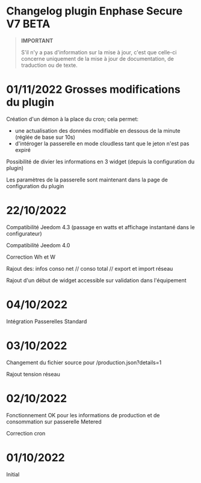 # Changelog plugin Enphase Secure V7 BETA

>**IMPORTANT**
>
>S'il n'y a pas d'information sur la mise à jour, c'est que celle-ci concerne uniquement de la mise à jour de documentation, de traduction ou de texte.

# 01/11/2022 Grosses modifications du plugin
Création d'un démon à la place du cron; cela permet:
* une actualisation des données modifiable en dessous de la minute (réglée de base sur 10s) 
* d'intéroger la passerelle en mode cloudless tant que le jeton n'est pas expiré

Possibilité de divier les informations en 3 widget (depuis la configuration du plugin)

Les paramètres de la passerelle sont maintenant dans la page de configuration du plugin

# 22/10/2022
Compatibilité Jeedom 4.3 (passage en watts et affichage instantané dans le configurateur)

Compatibilité Jeedom 4.0

Correction Wh et W

Rajout des: infos conso net // conso total // export et import réseau

Rajout d'un début de widget accessible sur validation dans l'équipement

# 04/10/2022
Intégration Passerelles Standard

# 03/10/2022
Changement du fichier source pour /production.json?details=1

Rajout tension réseau

# 02/10/2022
Fonctionnement OK pour les informations de production et de consommation sur passerelle Metered

Correction cron

# 01/10/2022
Initial
